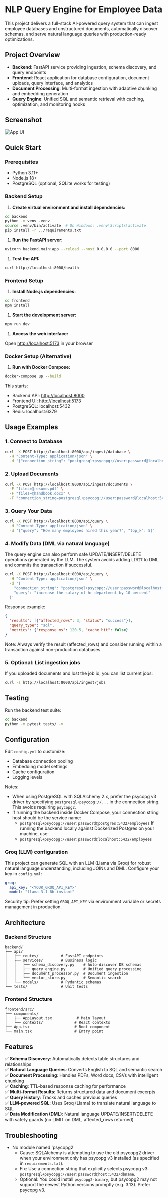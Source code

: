 # NLP Query Engine for Employee Data

This project delivers a full-stack AI-powered query system that can ingest employee databases and unstructured documents, automatically discover schemas, and serve natural language queries with production-ready optimizations.

## Project Overview

- **Backend**: FastAPI service providing ingestion, schema discovery, and query endpoints
- **Frontend**: React application for database configuration, document uploads, query interface, and analytics
- **Document Processing**: Multi-format ingestion with adaptive chunking and embedding generation
- **Query Engine**: Unified SQL and semantic retrieval with caching, optimization, and monitoring hooks

## Screenshot

![App UI](sample-data/image.png)

## Quick Start

### Prerequisites

- Python 3.11+ 
- Node.js 18+
- PostgreSQL (optional, SQLite works for testing)

### Backend Setup

1. **Create virtual environment and install dependencies:**

```bash
cd backend
python -m venv .venv
source .venv/bin/activate  # On Windows: .venv\Scripts\activate
pip install -r ../requirements.txt
```

1. **Run the FastAPI server:**

```bash
uvicorn backend.main:app --reload --host 0.0.0.0 --port 8000
```

1. **Test the API:**

```bash
curl http://localhost:8000/health
```

### Frontend Setup

1. **Install Node.js dependencies:**

```bash
cd frontend
npm install
```

1. **Start the development server:**

```bash
npm run dev
```

1. **Access the web interface:**

Open <http://localhost:5173> in your browser

### Docker Setup (Alternative)

1. **Run with Docker Compose:**

```bash
docker-compose up --build
```

This starts:

- Backend API: <http://localhost:8000>
- Frontend UI: <http://localhost:5173>
- PostgreSQL: localhost:5432
- Redis: localhost:6379

## Usage Examples

### 1. Connect to Database

```bash
curl -X POST http://localhost:8000/api/ingest/database \
  -H "Content-Type: application/json" \
  -d '{"connection_string": "postgresql+psycopg://user:password@localhost:5432/employees"}'
```

### 2. Upload Documents

```bash
curl -X POST http://localhost:8000/api/ingest/documents \
  -F "files=@resume.pdf" \
  -F "files=@handbook.docx" \
  -F "connection_string=postgresql+psycopg://user:password@localhost:5432/employees"
```

### 3. Query Your Data

```bash
curl -X POST http://localhost:8000/api/query \
  -H "Content-Type: application/json" \
  -d '{"query": "How many employees hired this year?", "top_k": 5}'
```

### 4. Modify Data (DML via natural language)

The query engine can also perform safe UPDATE/INSERT/DELETE operations generated by the LLM. The system avoids adding `LIMIT` to DML and commits the transaction if successful.

```bash
curl -X POST http://localhost:8000/api/query \
  -H "Content-Type: application/json" \
  -d '{
    "connection_string": "postgresql+psycopg://user:password@localhost:5432/employees",
    "query": "increase the salary of hr department by 10 percent"
  }'
```

Response example:

```json
{
  "results": [{"affected_rows": 3, "status": "success"}],
  "query_type": "sql",
  "metrics": {"response_ms": 120.5, "cache_hit": false}
}
```

Note: Always verify the result (affected_rows) and consider running within a transaction against non-production databases.

### 5. Optional: List ingestion jobs

If you uploaded documents and lost the job id, you can list current jobs:

```bash
curl -s http://localhost:8000/api/ingest/jobs
```

## Testing

Run the backend test suite:

```bash
cd backend
python -m pytest tests/ -v
```

## Configuration

Edit `config.yml` to customize:

- Database connection pooling
- Embedding model settings
- Cache configuration
- Logging levels

Notes:

- When using PostgreSQL with SQLAlchemy 2.x, prefer the psycopg v3 driver by specifying `postgresql+psycopg://...` in the connection string. This avoids requiring `psycopg2`.
- If running the backend inside Docker Compose, your connection string host should be the service name:
  - `postgresql+psycopg://user:password@postgres:5432/employees`
  If running the backend locally against Dockerized Postgres on your machine, use:
  - `postgresql+psycopg://user:password@localhost:5432/employees`

### Groq (LLM) configuration

This project can generate SQL with an LLM (Llama via Groq) for robust natural language understanding, including JOINs and DML. Configure your key in `config.yml`:

```yaml
groq:
  api_key: "<YOUR_GROQ_API_KEY>"
  model: "llama-3.1-8b-instant"
```

Security tip: Prefer setting `GROQ_API_KEY` via environment variable or secrets management in production.

## Architecture

### Backend Structure

```text
backend/
├── api/
│   ├── routes/          # FastAPI endpoints
│   ├── services/        # Business logic
│   │   ├── schema_discovery.py    # Auto-discover DB schemas
│   │   ├── query_engine.py        # Unified query processing
│   │   ├── document_processor.py  # Document ingestion
│   │   └── vector_store.py        # Semantic search
│   └── models/          # Pydantic schemas
└── tests/               # Unit tests
```

### Frontend Structure

```text
frontend/src/
├── components/
│   ├── AppLayout.tsx           # Main layout
│   └── contexts/              # React contexts
├── App.tsx                    # Root component
└── main.tsx                   # Entry point
```

## Features

✅ **Schema Discovery**: Automatically detects table structures and relationships  
✅ **Natural Language Queries**: Converts English to SQL and semantic search  
✅ **Document Processing**: Handles PDFs, Word docs, CSVs with intelligent chunking  
✅ **Caching**: TTL-based response caching for performance  
✅ **Multi-format Results**: Returns structured data and document excerpts  
✅ **Query History**: Tracks and caches previous queries  
✅ **LLM-powered SQL**: Uses Groq (Llama) to translate natural language to SQL  
✅ **Data Modification (DML)**: Natural language UPDATE/INSERT/DELETE with safety guards (no LIMIT on DML, affected_rows returned)

## Troubleshooting

- No module named 'psycopg2'
  - Cause: SQLAlchemy is attempting to use the old psycopg2 driver when your environment only has psycopg v3 installed (as specified in `requirements.txt`).
  - Fix: Use a connection string that explicitly selects psycopg v3: `postgresql+psycopg://user:password@host:5432/dbname`.
  - Optional: You could install `psycopg2-binary`, but psycopg2 may not support the newest Python versions promptly (e.g. 3.13). Prefer psycopg v3.


